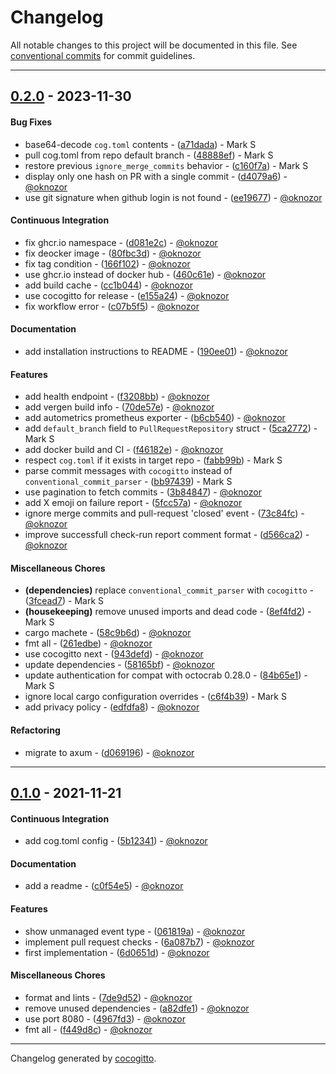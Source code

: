 # Changelog
All notable changes to this project will be documented in this file. See [conventional commits](https://www.conventionalcommits.org/) for commit guidelines.

- - -
## [0.2.0](https://github.com/cocogitto/cocogitto-bot/compare/0.1.0..0.2.0) - 2023-11-30
#### Bug Fixes
- base64-decode `cog.toml` contents - ([a71dada](https://github.com/cocogitto/cocogitto-bot/commit/a71dada3f72c2fcf48e876f079e986ec0881caa9)) - Mark S
- pull cog.toml from repo default branch - ([48888ef](https://github.com/cocogitto/cocogitto-bot/commit/48888ef48b33b2ea86234a513500614043f93492)) - Mark S
- restore previous `ignore_merge_commits` behavior - ([c160f7a](https://github.com/cocogitto/cocogitto-bot/commit/c160f7af2bbdb7c3e58f34f6918811abd93e2470)) - Mark S
- display only one hash on PR with a single commit - ([d4079a6](https://github.com/cocogitto/cocogitto-bot/commit/d4079a6745d19613a33db3ce62e7e67384bff246)) - [@oknozor](https://github.com/oknozor)
- use git signature when github login is not found - ([ee19677](https://github.com/cocogitto/cocogitto-bot/commit/ee19677085764f2d3b0089492d4c01110da61d65)) - [@oknozor](https://github.com/oknozor)
#### Continuous Integration
- fix ghcr.io namespace - ([d081e2c](https://github.com/cocogitto/cocogitto-bot/commit/d081e2cea36a095c22b879f5a132f7002e4b7726)) - [@oknozor](https://github.com/oknozor)
- fix deocker image - ([80fbc3d](https://github.com/cocogitto/cocogitto-bot/commit/80fbc3d4450cef194eb448653db643bc9b6219cb)) - [@oknozor](https://github.com/oknozor)
- fix tag condition - ([166f102](https://github.com/cocogitto/cocogitto-bot/commit/166f102e188cf8727ee371086ab9fd5fbf8d3cba)) - [@oknozor](https://github.com/oknozor)
- use ghcr.io instead of docker hub - ([460c61e](https://github.com/cocogitto/cocogitto-bot/commit/460c61e2c684bb990d24c43d14793da2c597cf55)) - [@oknozor](https://github.com/oknozor)
- add build cache - ([cc1b044](https://github.com/cocogitto/cocogitto-bot/commit/cc1b04413304f5c998e3c51683e81f92fcf6f1ae)) - [@oknozor](https://github.com/oknozor)
- use cocogitto for release - ([e155a24](https://github.com/cocogitto/cocogitto-bot/commit/e155a24b7f26db556cb926a1f5b89f50d9e82fe9)) - [@oknozor](https://github.com/oknozor)
- fix workflow error - ([c07b5f5](https://github.com/cocogitto/cocogitto-bot/commit/c07b5f588966501ec312b8c8d437b7ab8df5a8fc)) - [@oknozor](https://github.com/oknozor)
#### Documentation
- add installation instructions to README - ([190ee01](https://github.com/cocogitto/cocogitto-bot/commit/190ee01a484ffd0d3ebe50c0b938ceb611297ec0)) - [@oknozor](https://github.com/oknozor)
#### Features
- add health endpoint - ([f3208bb](https://github.com/cocogitto/cocogitto-bot/commit/f3208bb4dda0c8a4251a3c77afa514671de5f63c)) - [@oknozor](https://github.com/oknozor)
- add vergen build info - ([70de57e](https://github.com/cocogitto/cocogitto-bot/commit/70de57e210a60a7a517267cb0cff5f2bc0adaa3f)) - [@oknozor](https://github.com/oknozor)
- add autometrics prometheus exporter - ([b6cb540](https://github.com/cocogitto/cocogitto-bot/commit/b6cb54058c3e98fb3eb7b266f7065dadbf39aa7e)) - [@oknozor](https://github.com/oknozor)
- add `default_branch` field to `PullRequestRepository` struct - ([5ca2772](https://github.com/cocogitto/cocogitto-bot/commit/5ca2772dc9cbe24b02ce09899c2017430864811e)) - Mark S
- add docker build and CI - ([f46182e](https://github.com/cocogitto/cocogitto-bot/commit/f46182e74d02d86c2518cb991c8032f968575577)) - [@oknozor](https://github.com/oknozor)
- respect `cog.toml` if it exists in target repo - ([fabb99b](https://github.com/cocogitto/cocogitto-bot/commit/fabb99b9ff5fafa6d19b4da1f00b7da56c281e9d)) - Mark S
- parse commit messages with `cocogitto` instead of `conventional_commit_parser` - ([bb97439](https://github.com/cocogitto/cocogitto-bot/commit/bb9743949b031835858f08dd28cd14f8b2d26a5b)) - Mark S
- use pagination to fetch commits - ([3b84847](https://github.com/cocogitto/cocogitto-bot/commit/3b84847266701a4728e41365904510638935f34e)) - [@oknozor](https://github.com/oknozor)
- add X emoji on failure report - ([5fcc57a](https://github.com/cocogitto/cocogitto-bot/commit/5fcc57ae12655267d51ecd7bd67465f5b2d95542)) - [@oknozor](https://github.com/oknozor)
- ignore merge commits and pull-request 'closed' event - ([73c84fc](https://github.com/cocogitto/cocogitto-bot/commit/73c84fc6bf388b2aebe5b2717525f22c16fc1624)) - [@oknozor](https://github.com/oknozor)
- improve successfull check-run report comment format - ([d566ca2](https://github.com/cocogitto/cocogitto-bot/commit/d566ca20b438c2253ad37d41ddb0a0d3ba7b843d)) - [@oknozor](https://github.com/oknozor)
#### Miscellaneous Chores
- **(dependencies)** replace `conventional_commit_parser` with `cocogitto` - ([3fcead7](https://github.com/cocogitto/cocogitto-bot/commit/3fcead7b947f7a1bb0516799fefa4372e9b8d629)) - Mark S
- **(housekeeping)** remove unused imports and dead code - ([8ef4fd2](https://github.com/cocogitto/cocogitto-bot/commit/8ef4fd2aae054ac4a16a606409268e963b7303c6)) - Mark S
- cargo machete - ([58c9b6d](https://github.com/cocogitto/cocogitto-bot/commit/58c9b6da1b84465e7e0a23a4eb45c8f1e3749502)) - [@oknozor](https://github.com/oknozor)
- fmt all - ([261edbe](https://github.com/cocogitto/cocogitto-bot/commit/261edbeae2259816f23d243a62ada052b6820f7d)) - [@oknozor](https://github.com/oknozor)
- use cocogitto next - ([943defd](https://github.com/cocogitto/cocogitto-bot/commit/943defdc338d384facdd0a16c5f8ce7e102b5c2f)) - [@oknozor](https://github.com/oknozor)
- update dependencies - ([58165bf](https://github.com/cocogitto/cocogitto-bot/commit/58165bfa8939635a7efa82688d3df6d0a9907901)) - [@oknozor](https://github.com/oknozor)
- update authentication for compat with octocrab 0.28.0 - ([84b65e1](https://github.com/cocogitto/cocogitto-bot/commit/84b65e1d8712cbfccfb7acb12ec40bad3a1400f4)) - Mark S
- ignore local cargo configuration overrides - ([c6f4b39](https://github.com/cocogitto/cocogitto-bot/commit/c6f4b39210b71a0a1a2a4cc18d4519bc556ee429)) - Mark S
- add privacy policy - ([edfdfa8](https://github.com/cocogitto/cocogitto-bot/commit/edfdfa8ea04713ba07fcf936e97ce65737ddc6c2)) - [@oknozor](https://github.com/oknozor)
#### Refactoring
- migrate to axum - ([d069196](https://github.com/cocogitto/cocogitto-bot/commit/d069196af3a8b9879b3cebf025552825428169c6)) - [@oknozor](https://github.com/oknozor)

- - -

## [0.1.0](https://github.com/cocogitto/cocogitto-bot/compare/bd3147bf87e01e1e4eeaed607db38e9fcf86cf27..0.1.0) - 2021-11-21
#### Continuous Integration
- add cog.toml config - ([5b12341](https://github.com/cocogitto/cocogitto-bot/commit/5b12341f538f385fdd368ab9574687ae972b3a98)) - [@oknozor](https://github.com/oknozor)
#### Documentation
- add a readme - ([c0f54e5](https://github.com/cocogitto/cocogitto-bot/commit/c0f54e51f6a90ae04e56071608ec5935c644d72f)) - [@oknozor](https://github.com/oknozor)
#### Features
- show unmanaged event type - ([061819a](https://github.com/cocogitto/cocogitto-bot/commit/061819a3299e0fd6af4a74cafc3f4064b96953bb)) - [@oknozor](https://github.com/oknozor)
- implement pull request checks - ([6a087b7](https://github.com/cocogitto/cocogitto-bot/commit/6a087b79538f15e2c66c6f60e94944832243d94f)) - [@oknozor](https://github.com/oknozor)
- first implementation - ([6d0651d](https://github.com/cocogitto/cocogitto-bot/commit/6d0651d029240d2415d9623c8636a30a5efe34e8)) - [@oknozor](https://github.com/oknozor)
#### Miscellaneous Chores
- format and lints - ([7de9d52](https://github.com/cocogitto/cocogitto-bot/commit/7de9d52602fc338fb4bb581d7d5589c34e008387)) - [@oknozor](https://github.com/oknozor)
- remove unused dependencies - ([a82dfe1](https://github.com/cocogitto/cocogitto-bot/commit/a82dfe15c278704a180b345ffbe91e9a81a22379)) - [@oknozor](https://github.com/oknozor)
- use port 8080 - ([4967fd3](https://github.com/cocogitto/cocogitto-bot/commit/4967fd38d8aa6a06ef59e1ae06af01957a7c0faa)) - [@oknozor](https://github.com/oknozor)
- fmt all - ([f449d8c](https://github.com/cocogitto/cocogitto-bot/commit/f449d8c1171ec857eb3b8bab5e82d98989317087)) - [@oknozor](https://github.com/oknozor)
- - -

Changelog generated by [cocogitto](https://github.com/cocogitto/cocogitto).